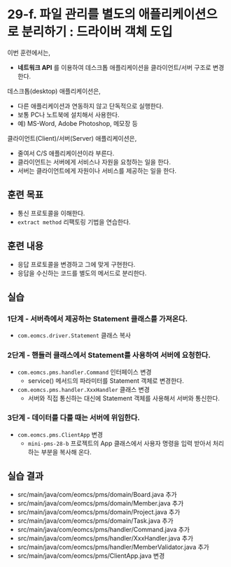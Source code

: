 # 29-f. 파일 관리를 별도의 애플리케이션으로 분리하기 : 드라이버 객체 도입

이번 훈련에서는,
- **네트워크 API** 를 이용하여 데스크톱 애플리케이션을 클라이언트/서버 구조로 변경한다.

데스크톱(desktop) 애플리케이션은,
- 다른 애플리케이션과 연동하지 않고 단독적으로 실행한다.
- 보통 PC나 노트북에 설치해서 사용한다.
- 예) MS-Word, Adobe Photoshop, 메모장 등

클라이언트(Client)/서버(Server) 애플리케이션은,
- 줄여서 C/S 애플리케이션이라 부른다.
- 클라이언트는 서버에게 서비스나 자원을 요청하는 일을 한다.
- 서버는 클라이언트에게 자원이나 서비스를 제공하는 일을 한다.

## 훈련 목표
- 통신 프로토콜을 이해한다.
- `extract method` 리팩토링 기법을 연습한다.

## 훈련 내용
- 응답 프로토콜을 변경하고 그에 맞게 구현한다.
- 응답을 수신하는 코드를 별도의 메서드로 분리한다.


## 실습


### 1단계 - 서버측에서 제공하는 Statement 클래스를 가져온다.

- `com.eomcs.driver.Statement` 클래스 복사

### 2단계 - 핸들러 클래스에서 Statement를 사용하여 서버에 요청한다.

- `com.eomcs.pms.handler.Command` 인터페이스 변경
    - service() 메서드의 파라미터를 Statement 객체로 변경한다.
- `com.eomcs.pms.handler.XxxHandler` 클래스 변경
    - 서버와 직접 통신하는 대신에 Statement 객체를 사용해서 서버와 통신한다.


### 3단계 - 데이터를 다룰 때는 서버에 위임한다.

- `com.eomcs.pms.ClientApp` 변경
    - `mini-pms-28-b` 프로젝트의 App 클래스에서 사용자 명령을 입력 받아서 처리하는 부분을 복사해 온다.

    
## 실습 결과

- src/main/java/com/eomcs/pms/domain/Board.java 추가
- src/main/java/com/eomcs/pms/domain/Member.java 추가
- src/main/java/com/eomcs/pms/domain/Project.java 추가
- src/main/java/com/eomcs/pms/domain/Task.java 추가
- src/main/java/com/eomcs/pms/handler/Command.java 추가
- src/main/java/com/eomcs/pms/handler/XxxHandler.java 추가
- src/main/java/com/eomcs/pms/handler/MemberValidator.java 추가
- src/main/java/com/eomcs/pms/ClientApp.java 변경
